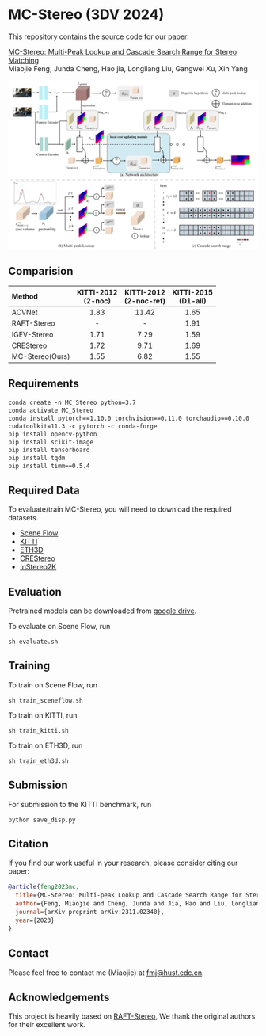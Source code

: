 # MC-Stereo (3DV 2024)

This repository contains the source code for our paper:

[MC-Stereo: Multi-Peak Lookup and Cascade Search Range for Stereo Matching](https://arxiv.org/pdf/2311.02340.pdf)<br/>
Miaojie Feng, Junda Cheng, Hao jia, Longliang Liu, Gangwei Xu, Xin Yang<br/>

<img src="./images/MC-Stereo.png">

[//]: # (<img src="./images/vis_kitti.png">)

## Comparision

| Method | KITTI-2012<br>(2-noc) | KITTI-2012<br>(2-noc-ref) | KITTI-2015<br>(D1-all) |
|:---------------------------------- |:---------------------:|:-------------------------:|:----------------------:|
| ACVNet                             | 1.83                  | 11.42                     | 1.65                   |
| RAFT-Stereo                        | -                     | -                         | 1.91                   |
| IGEV-Stereo                        | 1.71                  | 7.29                      | 1.59                   |
| CREStereo                          | 1.72                  | 9.71                      | 1.69                   |
| MC-Stereo(Ours)                    | 1.55                  | 6.82                      | 1.55                   |

## Requirements

```
conda create -n MC_Stereo python=3.7
conda activate MC_Stereo
conda install pytorch==1.10.0 torchvision==0.11.0 torchaudio==0.10.0 cudatoolkit=11.3 -c pytorch -c conda-forge
pip install opencv-python
pip install scikit-image
pip install tensorboard
pip install tqdm
pip install timm==0.5.4
```

## Required Data

To evaluate/train MC-Stereo, you will need to download the required datasets.

* [Scene Flow](https://lmb.informatik.uni-freiburg.de/resources/datasets/SceneFlowDatasets.en.html)
* [KITTI](http://www.cvlibs.net/datasets/kitti/eval_scene_flow.php?benchmark=stereo)
* [ETH3D](https://www.eth3d.net/datasets#low-res-two-view-test-data)
* [CREStereo](https://github.com/megvii-research/CREStereo/tree/master)
* [InStereo2K](https://github.com/YuhuaXu/StereoDataset)

## Evaluation
Pretrained models can be downloaded from [google drive](https://drive.google.com/drive/folders/1WJiZxZtDnrsN1jIvbASCaLzUwbmf_0NT?usp=drive_link).

To evaluate on Scene Flow, run

```Shell
sh evaluate.sh
```

## Training

To train on Scene Flow, run

```Shell
sh train_sceneflow.sh
```

To train on KITTI, run

```Shell
sh train_kitti.sh
```

To train on ETH3D, run

```Shell
sh train_eth3d.sh
```

## Submission

For submission to the KITTI benchmark, run

```Shell
python save_disp.py
```

## Citation

If you find our work useful in your research, please consider citing our paper:

```bibtex
@article{feng2023mc,
  title={MC-Stereo: Multi-peak Lookup and Cascade Search Range for Stereo Matching},
  author={Feng, Miaojie and Cheng, Junda and Jia, Hao and Liu, Longliang and Xu, Gangwei and Yang, Xin},
  journal={arXiv preprint arXiv:2311.02340},
  year={2023}
}
```

## Contact 
Please feel free to contact me (Miaojie) at fmj@hust.edc.cn.

## Acknowledgements

This project is heavily based on [RAFT-Stereo](https://github.com/princeton-vl/RAFT-Stereo), We thank the original authors for their excellent work.
